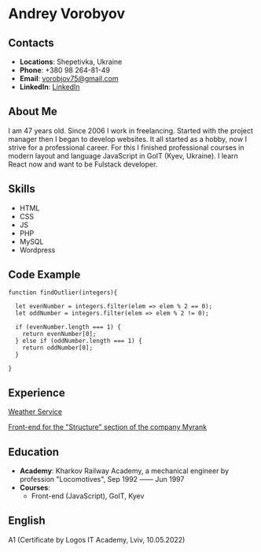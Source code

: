 # Andrey Vorobyov

## Contacts

- **Locations**: Shepetivka, Ukraine
- **Phone**: +380 98 264-81-49
- **Email**: vorobjov75@gmail.com
- **LinkedIn**: [LinkedIn](https://www.linkedin.com/in/andreyvorobyovua/)

## About Me

I am 47 years old. Since 2006 I work in freelancing. Started with the project manager then I began to develop websites. It all started as a hobby, now I strive for a professional career. For this I finished professional courses in modern layout and language JavaScript in GoIT (Kyev, Ukraine). I learn React now and want to be Fulstack developer.

## Skills

- HTML
- CSS
- JS
- PHP
- MySQL
- Wordpress

## Code Example

```
function findOutlier(integers){

  let evenNumber = integers.filter(elem => elem % 2 == 0);
  let oddNumber = integers.filter(elem => elem % 2 != 0);

  if (evenNumber.length === 1) {
    return evenNumber[0];
  } else if (oddNumber.length === 1) {
    return oddNumber[0];
  }

}
```

## Experience

[Weather Service](https://vorobjovsh.github.io/weathertogo.com/dist/index.html)

[Front-end for the "Structure" section of the company Myrank](https://vorobjovsh.github.io/myrank/build/index.html)

## Education

- **Academy**: Kharkov Railway Academy, a mechanical engineer by profession "Locomotives", Sep 1992 —— Jun 1997
- **Courses**:
  - Front-end (JavaScript), GoIT, Kyev

## English

A1 (Certificate by Logos IT Academy, Lviv, 10.05.2022)
